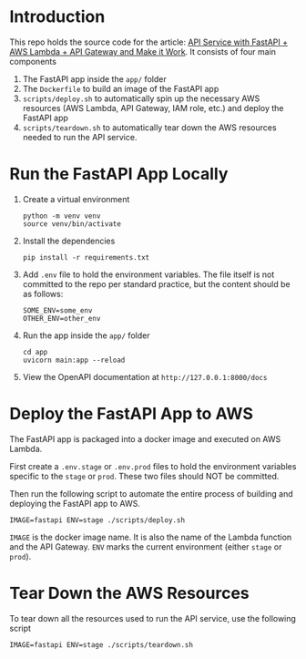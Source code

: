 # Introduction

This repo holds the source code for the article: [API Service with FastAPI + AWS Lambda + API Gateway and Make it Work](https://medium.com/@fanchenbao/api-service-with-fastapi-aws-lambda-api-gateway-and-make-it-work-c20edcf77bff). It consists of four main components

1. The FastAPI app inside the `app/` folder
2. The `Dockerfile` to build an image of the FastAPI app
3. `scripts/deploy.sh` to automatically spin up the necessary AWS resources (AWS Lambda, API Gateway, IAM role, etc.) and deploy the FastAPI app
4. `scripts/teardown.sh` to automatically tear down the AWS resources needed to run the API service.

# Run the FastAPI App Locally

1. Create a virtual environment

    ```
    python -m venv venv
    source venv/bin/activate
    ```
2. Install the dependencies

    ```
    pip install -r requirements.txt
    ```
3. Add `.env` file to hold the environment variables. The file itself is not committed to the repo per standard practice, but the content should be as follows:
    ```
    SOME_ENV=some_env
    OTHER_ENV=other_env
    ```
4. Run the app inside the `app/` folder
    ```
    cd app
    uvicorn main:app --reload
    ```
5. View the OpenAPI documentation at `http://127.0.0.1:8000/docs`

# Deploy the FastAPI App to AWS
The FastAPI app is packaged into a docker image and executed on AWS Lambda.

First create a `.env.stage` or `.env.prod` files to hold the environment variables specific to the `stage` or `prod`. These two files should NOT be committed.

Then run the following script to automate the entire process of building and deploying the FastAPI app to AWS.

```
IMAGE=fastapi ENV=stage ./scripts/deploy.sh
```

`IMAGE` is the docker image name. It is also the name of the Lambda function and the API Gateway. `ENV` marks the current environment (either `stage` or `prod`).

# Tear Down the AWS Resources

To tear down all the resources used to run the API service, use the following script

```
IMAGE=fastapi ENV=stage ./scripts/teardown.sh
```
